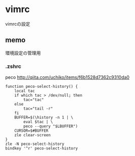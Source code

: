 # vimrc
vimrcの設定

## memo
環境設定の管理用

### .zshrc
peco
http://qiita.com/uchiko/items/f6b1528d7362c9310da0


```vim:~/.zshrc
function peco-select-history() {
    local tac
    if which tac > /dev/null; then
        tac="tac"
    else
        tac="tail -r"
    fi
    BUFFER=$(\history -n 1 | \
        eval $tac | \
        peco --query "$LBUFFER")
    CURSOR=$#BUFFER
    zle clear-screen
}
zle -N peco-select-history
bindkey '^r' peco-select-history
```
